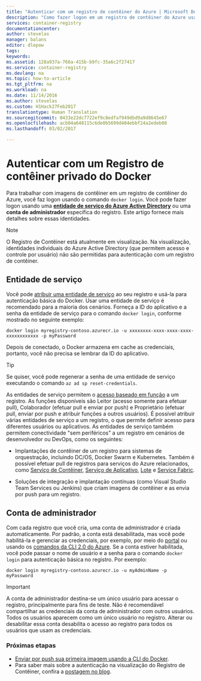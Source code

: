 ```yaml
---
title: "Autenticar com um registro de contêiner do Azure | Microsoft Docs"
description: "Como fazer logon em um registro de contêiner do Azure usando uma entidade de serviço do Azure Active Directory em uma conta de administrador"
services: container-registry
documentationcenter: 
author: stevelas
manager: balans
editor: dlepow
tags: 
keywords: 
ms.assetid: 128a937a-766a-415b-b9fc-35a6c2f27417
ms.service: container-registry
ms.devlang: na
ms.topic: how-to-article
ms.tgt_pltfrm: na
ms.workload: na
ms.date: 11/14/2016
ms.author: stevelas
ms.custom: H1Hack27Feb2017
translationtype: Human Translation
ms.sourcegitcommit: 0433e22dc7722ef9c8edfaf949dbd9a9d8645e67
ms.openlocfilehash: acb04a648115c6de0b5699d404ebbf24a2edeb08
ms.lasthandoff: 03/02/2017

---
```

# <a name="authenticate-with-a-private-docker-container-registry"></a>Autenticar com um Registro de contêiner privado do Docker
Para trabalhar com imagens de contêiner em um registro de contêiner do Azure, você faz logon usando o comando `docker login`. Você pode fazer logon usando uma **[entidade de serviço do Azure Active Directory](../active-directory/active-directory-application-objects.md)** ou uma **conta de administrador** específica do registro. Este artigo fornece mais detalhes sobre essas identidades. 


> [!NOTE]
> O Registro de Contêiner está atualmente em visualização. Na visualização, identidades individuais do Azure Active Directory (que permitem acesso e controle por usuário) não são permitidas para autenticação com um registro de contêiner. 
> 





## <a name="service-principal"></a>Entidade de serviço

Você pode [atribuir uma entidade de serviço](container-registry-get-started-azure-cli.md#assign-a-service-principal) ao seu registro e usá-la para autenticação básica do Docker. Usar uma entidade de serviço é recomendado para a maioria dos cenários. Forneça a ID do aplicativo e a senha da entidade de serviço para o comando `docker login`, conforme mostrado no seguinte exemplo:

```
docker login myregistry-contoso.azurecr.io -u xxxxxxxx-xxxx-xxxx-xxxx-xxxxxxxxxxxx -p myPassword
```

Depois de conectado, o Docker armazena em cache as credenciais, portanto, você não precisa se lembrar da ID do aplicativo.

> [!TIP]
> Se quiser, você pode regenerar a senha de uma entidade de serviço executando o comando `az ad sp reset-credentials`.
> 


As entidades de serviço permitem o [acesso baseado em função](../active-directory/role-based-access-control-configure.md) a um registro. As funções disponíveis são Leitor (acesso somente para efetuar pull), Colaborador (efetuar pull e enviar por push) e Proprietário (efetuar pull, enviar por push e atribuir funções a outros usuários). É possível atribuir várias entidades de serviço a um registro, o que permite definir acesso para diferentes usuários ou aplicativos. As entidades de serviço também permitem conectividade "sem periféricos" a um registro em cenários de desenvolvedor ou DevOps, como os seguintes:

  * Implantações de contêiner de um registro para sistemas de orquestração, incluindo DC/OS, Docker Swarm e Kubernetes. Também é possível efetuar pull de registros para serviços do Azure relacionados, como [Serviço de Contêiner](../container-service/index.md), [Serviço de Aplicativo](../app-service/index.md), [Lote](../batch/index.md) e [Service Fabric](../service-fabric/index.md).
  
  * Soluções de integração e implantação contínuas (como Visual Studio Team Services ou Jenkins) que criam imagens de contêiner e as envia por push para um registro.
  
  



## <a name="admin-account"></a>Conta de administrador
Com cada registro que você cria, uma conta de administrador é criada automaticamente. Por padrão, a conta está desabilitada, mas você pode habilitá-la e gerenciar as credenciais, por exemplo, por meio do [portal](container-registry-get-started-portal.md#manage-registry-settings) ou usando os [comandos da CLI 2.0 do Azure](container-registry-get-started-azure-cli.md#manage-admin-credentials). Se a conta estiver habilitada, você pode passar o nome de usuário e a senha para o comando `docker login` para autenticação básica no registro. Por exemplo:

```
docker login myregistry-contoso.azurecr.io -u myAdminName -p myPassword
```

> [!IMPORTANT]
> A conta de administrador destina-se um único usuário para acessar o registro, principalmente para fins de teste. Não é recomendável compartilhar as credenciais da conta de administrador com outros usuários. Todos os usuários aparecem como um único usuário no registro. Alterar ou desabilitar essa conta desabilita o acesso ao registro para todos os usuários que usam as credenciais. 
> 


### <a name="next-steps"></a>Próximas etapas
* [Enviar por push sua primeira imagem usando a CLI do Docker](container-registry-get-started-docker-cli.md).
* Para saber mais sobre a autenticação na visualização do Registro de Contêiner, confira a [postagem no blog](https://blogs.msdn.microsoft.com/stevelasker/2016/11/17/azure-container-registry-user-accounts/). 



